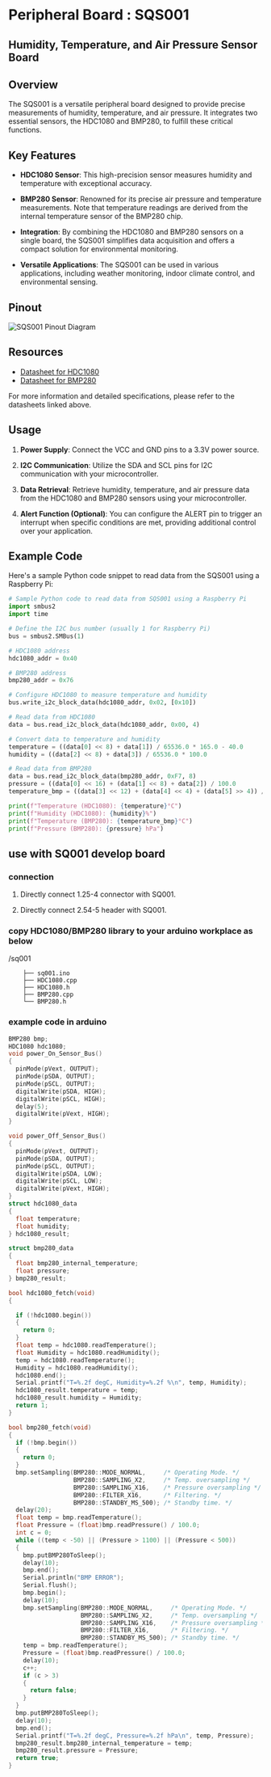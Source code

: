 # Peripheral Board :  SQS001

## Humidity, Temperature, and Air Pressure Sensor Board

## Overview

The SQS001 is a versatile peripheral board designed to provide precise measurements of humidity, temperature, and air pressure. It integrates two essential sensors, the HDC1080 and BMP280, to fulfill these critical functions.

## Key Features

- **HDC1080 Sensor**: This high-precision sensor measures humidity and temperature with exceptional accuracy.

- **BMP280 Sensor**: Renowned for its precise air pressure and temperature measurements. Note that temperature readings are derived from the internal temperature sensor of the BMP280 chip.

- **Integration**: By combining the HDC1080 and BMP280 sensors on a single board, the SQS001 simplifies data acquisition and offers a compact solution for environmental monitoring.

- **Versatile Applications**: The SQS001 can be used in various applications, including weather monitoring, indoor climate control, and environmental sensing.

## Pinout

![SQS001 Pinout Diagram](https://github.com/livinghuang/sq001/blob/main/SQS001/SQS001.png?raw=true)

## Resources

- [Datasheet for HDC1080](https://github.com/livinghuang/siliqs/blob/main/sqs001/hdc1080.pdf)
- [Datasheet for BMP280](https://github.com/livinghuang/siliqs/blob/main/sqs001/BST_BMP280_DS001-1509562.pdf)

For more information and detailed specifications, please refer to the datasheets linked above.

## Usage

1. **Power Supply**: Connect the VCC and GND pins to a 3.3V power source.

2. **I2C Communication**: Utilize the SDA and SCL pins for I2C communication with your microcontroller.

3. **Data Retrieval**: Retrieve humidity, temperature, and air pressure data from the HDC1080 and BMP280 sensors using your microcontroller.

4. **Alert Function (Optional)**: You can configure the ALERT pin to trigger an interrupt when specific conditions are met, providing additional control over your application.

## Example Code

Here's a sample Python code snippet to read data from the SQS001 using a Raspberry Pi:

```python
# Sample Python code to read data from SQS001 using a Raspberry Pi
import smbus2
import time

# Define the I2C bus number (usually 1 for Raspberry Pi)
bus = smbus2.SMBus(1)

# HDC1080 address
hdc1080_addr = 0x40

# BMP280 address
bmp280_addr = 0x76

# Configure HDC1080 to measure temperature and humidity
bus.write_i2c_block_data(hdc1080_addr, 0x02, [0x10])

# Read data from HDC1080
data = bus.read_i2c_block_data(hdc1080_addr, 0x00, 4)

# Convert data to temperature and humidity
temperature = ((data[0] << 8) + data[1]) / 65536.0 * 165.0 - 40.0
humidity = ((data[2] << 8) + data[3]) / 65536.0 * 100.0

# Read data from BMP280
data = bus.read_i2c_block_data(bmp280_addr, 0xF7, 8)
pressure = ((data[0] << 16) + (data[1] << 8) + data[2]) / 100.0
temperature_bmp = ((data[3] << 12) + (data[4] << 4) + (data[5] >> 4)) / 100.0

print(f"Temperature (HDC1080): {temperature}°C")
print(f"Humidity (HDC1080): {humidity}%")
print(f"Temperature (BMP280): {temperature_bmp}°C")
print(f"Pressure (BMP280): {pressure} hPa")
```

## use with SQ001 develop board

### connection

1. Directly connect 1.25-4 connector with SQ001.

2. Directly connect 2.54-5 header with SQ001.

### copy HDC1080/BMP280 library to your arduino workplace as below

/sq001

```
    ├── sq001.ino
    ├── HDC1080.cpp
    ├── HDC1080.h
    ├── BMP280.cpp
    └── BMP280.h
```

### example code in arduino

``` cpp
BMP280 bmp;
HDC1080 hdc1080;
void power_On_Sensor_Bus()
{
  pinMode(pVext, OUTPUT);
  pinMode(pSDA, OUTPUT);
  pinMode(pSCL, OUTPUT);
  digitalWrite(pSDA, HIGH);
  digitalWrite(pSCL, HIGH);
  delay(5);
  digitalWrite(pVext, HIGH);
}

void power_Off_Sensor_Bus()
{
  pinMode(pVext, OUTPUT);
  pinMode(pSDA, OUTPUT);
  pinMode(pSCL, OUTPUT);
  digitalWrite(pSDA, LOW);
  digitalWrite(pSCL, LOW);
  digitalWrite(pVext, HIGH);
}
struct hdc1080_data
{
  float temperature;
  float humidity;
} hdc1080_result;

struct bmp280_data
{
  float bmp280_internal_temperature;
  float pressure;
} bmp280_result;

bool hdc1080_fetch(void)
{

  if (!hdc1080.begin())
  {
    return 0;
  }
  float temp = hdc1080.readTemperature();
  float Humidity = hdc1080.readHumidity();
  temp = hdc1080.readTemperature();
  Humidity = hdc1080.readHumidity();
  hdc1080.end();
  Serial.printf("T=%.2f degC, Humidity=%.2f %\n", temp, Humidity);
  hdc1080_result.temperature = temp;
  hdc1080_result.humidity = Humidity;
  return 1;
}

bool bmp280_fetch(void)
{
  if (!bmp.begin())
  {
    return 0;
  }
  bmp.setSampling(BMP280::MODE_NORMAL,     /* Operating Mode. */
                  BMP280::SAMPLING_X2,     /* Temp. oversampling */
                  BMP280::SAMPLING_X16,    /* Pressure oversampling */
                  BMP280::FILTER_X16,      /* Filtering. */
                  BMP280::STANDBY_MS_500); /* Standby time. */
  delay(20);
  float temp = bmp.readTemperature();
  float Pressure = (float)bmp.readPressure() / 100.0;
  int c = 0;
  while ((temp < -50) || (Pressure > 1100) || (Pressure < 500))
  {
    bmp.putBMP280ToSleep();
    delay(10);
    bmp.end();
    Serial.println("BMP ERROR");
    Serial.flush();
    bmp.begin();
    delay(10);
    bmp.setSampling(BMP280::MODE_NORMAL,     /* Operating Mode. */
                    BMP280::SAMPLING_X2,     /* Temp. oversampling */
                    BMP280::SAMPLING_X16,    /* Pressure oversampling */
                    BMP280::FILTER_X16,      /* Filtering. */
                    BMP280::STANDBY_MS_500); /* Standby time. */
    temp = bmp.readTemperature();
    Pressure = (float)bmp.readPressure() / 100.0;
    delay(10);
    c++;
    if (c > 3)
    {
      return false;
    }
  }
  bmp.putBMP280ToSleep();
  delay(10);
  bmp.end();
  Serial.printf("T=%.2f degC, Pressure=%.2f hPa\n", temp, Pressure);
  bmp280_result.bmp280_internal_temperature = temp;
  bmp280_result.pressure = Pressure;
  return true;
}
```
